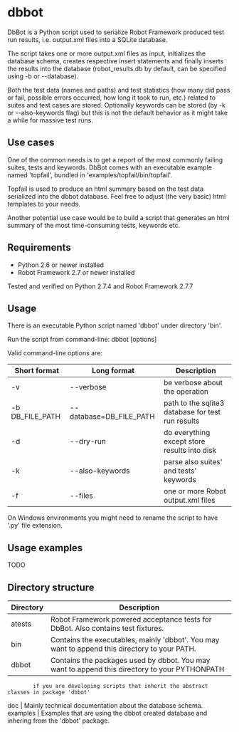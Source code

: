 dbbot
=====

DbBot is a Python script used to serialize Robot Framework produced
test run results, i.e. output.xml files into a SQLite database.

The script takes one or more output.xml files as input, initializes the
database schema, creates respective insert statements and finally inserts the results
into the database (robot_results.db by default, can be specified using -b or --database).

Both the test data (names and paths) and test statistics (how many did pass or fail,
possible errors occurred, how long it took to run, etc.) related to suites and test cases
are stored. Optionally keywords can be stored (by -k or --also-keywords flag) but
this is not the default behavior as it might take a while for massive test runs.


Use cases
---------
One of the common needs is to get a report of the most commonly failing suites,
tests and keywords. DbBot comes with an executable example named 'topfail',
bundled in 'examples/topfail/bin/topfail'.

Topfail is used to produce an html summary based on the test data serialized
into the dbbot database. Feel free to adjust (the very basic) html templates
to your needs.

Another potential use case would be to build a script that generates an html
summary of the most time-consuming tests, keywords etc.


Requirements
------------

* Python 2.6 or newer installed
* Robot Framework 2.7 or newer installed

Tested and verified on Python 2.7.4 and Robot Framework 2.7.7


Usage
-----
There is an executable Python script named 'dbbot' under directory 'bin'.

Run the script from command-line: dbbot [options]

Valid command-line options are:

Short format    | Long format             | Description
--------------- |-------------------------| ------------------------------------------
-v              | --verbose               | be verbose about the operation
-b DB_FILE_PATH | --database=DB_FILE_PATH | path to the sqlite3 database for test run results
-d              | --dry-run               | do everything except store results into disk
-k              | --also-keywords         | parse also suites' and tests' keywords
-f              | --files                 | one or more Robot output.xml files

On Windows environments you might need to rename the script to have '.py' file extension.


Usage examples
--------------
TODO


Directory structure
-------------------

Directory | Description
----------|------------
atests    | Robot Framework powered acceptance tests for DbBot. Also contains test fixtures.
bin       | Contains the executables, mainly 'dbbot'. You may want to append this directory to your PATH.
dbbot     | Contains the packages used by dbbot. You may want to append this directory to your PYTHONPATH
            if you are developing scripts that inherit the abstract classes in package 'dbbot'
doc       | Mainly technical documentation about the database schema.
examples  | Examples that are using the dbbot created database and inhering from the 'dbbot' package.



